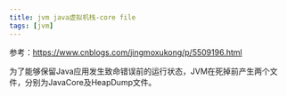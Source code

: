 ```yaml
---
title: jvm java虚拟机栈-core file
tags: [jvm]
---
```


参考：https://www.cnblogs.com/jingmoxukong/p/5509196.html

为了能够保留Java应用发生致命错误前的运行状态，JVM在死掉前产生两个文件，分别为JavaCore及HeapDump文件。